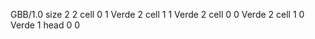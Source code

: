 <gs-board> GBB/1.0
size 2 2
cell 0 1 Verde 2 
cell 1 1 Verde 2 
cell 0 0 Verde 2 
cell 1 0 Verde 1 
head 0 0
 </gs-board>